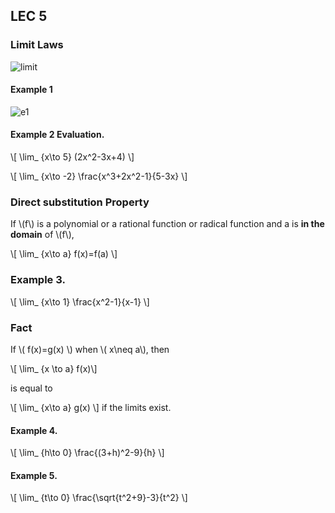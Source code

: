 ## LEC 5

### Limit Laws
![limit](http://www.nabla.hr/LimFLawsA.gif)


#### Example 1
![e1](http://image.slidesharecdn.com/lecture5-limitlaws-140916111716-phpapp01/95/lecture-5-limit-laws-3-638.jpg?cb=1410884284)

#### Example 2 Evaluation.

\\[ \lim_ {x\to 5} (2x^2-3x+4) \\]

\\[ \lim_ {x\to -2} \frac{x^3+2x^2-1}{5-3x} \\]


### Direct substitution Property

If \\(f\\) is a polynomial or a rational function or radical function and a is **in the domain** of \\(f\\),

\\[ \lim_ {x\to a} f(x)=f(a) \\]

### Example 3.

\\[ \lim_ {x\to 1} \frac{x^2-1}{x-1} \\]

### Fact

If \\( f(x)=g(x) \\) when \\( x\neq a\\), then

\\[ \lim_ {x \to a} f(x)\\]

is equal to

\\[ \lim_ {x\to a} g(x) \\]
if the limits exist.

#### Example 4.

\\[ \lim_ {h\to 0} \frac{(3+h)^2-9}{h} \\]


#### Example 5.

\\[ \lim_ {t\to 0} \frac{\sqrt{t^2+9}-3}{t^2} \\]

